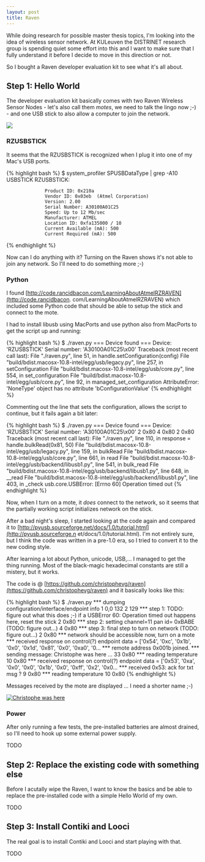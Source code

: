 ```yaml
---
layout: post
title: Raven
---
```


While doing research for possible master thesis topics, I'm looking into the
idea of wireless sensor network. At KULeuven the DISTRINET research group is
spending quiet some effort into this and I want to make sure that I fully
understand it before I decide to move in this direction or not.

So I bought a Raven developer evaluation kit to see what it's all about.

## Step 1: Hello World

The developer evaluation kit basically comes with two Raven Wireless Sensor
Nodes - let's also call them _motes_, we need to talk the lingo now ;-) - and
one USB stick to also allow a computer to join the network.

![](images/full/ravenKit_small.jpg) 

### RZUSBSTICK

It seems that the RZUSBSTICK is recognized when I plug it into one of my Mac's
USB ports.

{% highlight bash %}
$ system_profiler SPUSBDataType | grep -A10 USBSTICK
                RZUSBSTICK:

                  Product ID: 0x210a
                  Vendor ID: 0x03eb  (Atmel Corporation)
                  Version: 2.00
                  Serial Number: A30100A01C25
                  Speed: Up to 12 Mb/sec
                  Manufacturer: ATMEL
                  Location ID: 0xfa135000 / 10
                  Current Available (mA): 500
                  Current Required (mA): 500
{% endhighlight %}

Now can I do anything with it? Turning on the Raven shows it's not able to join
any network. So I'll need to do something more ;-)

### Python

I found
[http://code.rancidbacon.com/LearningAboutAtmelRZRAVEN](http://code.rancidbacon.
com/LearningAboutAtmelRZRAVEN) which included some Python code that should be
able to setup the stick and connect to the mote.

I had to install libusb using MacPorts and use python also from MacPorts to get
the script up and running:

{% highlight bash %}
$ ./raven.py 
=== Device found ===
Device: 
'RZUSBSTICK'
Serial number: 'A30100A01C25\x00'
Traceback (most recent call last):
  File "./raven.py", line 51, in <module>
    handle.setConfiguration(config)
  File "build/bdist.macosx-10.8-intel/egg/usb/legacy.py", line 257, in setConfiguration
  File "build/bdist.macosx-10.8-intel/egg/usb/core.py", line 554, in set_configuration
  File "build/bdist.macosx-10.8-intel/egg/usb/core.py", line 92, in managed_set_configuration
AttributeError: 'NoneType' object has no attribute 'bConfigurationValue'
{% endhighlight %}

Commenting out the line that sets the configuration, allows the script to
continue, but it fails again a bit later:

{% highlight bash %}
$ ./raven.py 
=== Device found ===
Device: 
'RZUSBSTICK'
Serial number: 'A30100A01C25\x00'
2
0x80
4
0x80
2
0x80
Traceback (most recent call last):
  File "./raven.py", line 110, in <module>
    response = handle.bulkRead(0x81, 50)
  File "build/bdist.macosx-10.8-intel/egg/usb/legacy.py", line 159, in bulkRead
  File "build/bdist.macosx-10.8-intel/egg/usb/core.py", line 661, in read
  File "build/bdist.macosx-10.8-intel/egg/usb/backend/libusb1.py", line 541, in bulk_read
  File "build/bdist.macosx-10.8-intel/egg/usb/backend/libusb1.py", line 648, in __read
  File "build/bdist.macosx-10.8-intel/egg/usb/backend/libusb1.py", line 403, in _check
usb.core.USBError: [Errno 60] Operation timed out
{% endhighlight %}

Now, when I turn on a mote, it _does_ connect to the network, so it seems that
the partially working script initializes network on the stick.

After a bad night's sleep, I started looking at the code again and compared it
to [http://pyusb.sourceforge.net/docs/1.0/tutorial.html](http://pyusb.sourceforge.n
et/docs/1.0/tutorial.html). I'm not entirely sure, but I think the code was
written in a pre-1.0 era, so I tried to convert it to the new coding style.

After learning a lot about Python, unicode, USB,... I managed to get the thing
running. Most of the black-magic hexadecimal constants are still a mistery, but
it works.

The code is @ [https://github.com/christophevg/raven](https://github.com/christophevg/raven)
and it basically looks like this:

{% highlight bash %}
$ ./raven.py 
*** dumping configuration/interface/endpoint info
1
        0,0
                132
                2
                129
*** step 1: TODO: figure out what this does ;-)
    if a USBError 60: Operation timed out happens here, reset the stick
2
0x80
*** step 2: setting channel=11 pan id= 0xBABE (TODO: figure out...)
4
0x80
*** step 3: final step to turn on network (TODO: figure out...)
2
0x80
*** network should be accessible now, turn on a mote
*** received response on control(?) endpoint
    data =  ['0x54', '0xc', '0x1b', '0x0', '0x1d', '0x81', '0x0', '0xa0', '0...
*** remote address 0x001b joined.
*** sending message:  Christophe was here ...
33
0x80
*** reading temperature
10
0x80
*** received response on control(?) endpoint
    data =  ['0x53', '0xa', '0x0', '0x0', '0x1b', '0x0', '0xff', '0x2', '0x0...
*** received 0x53: ack for txt msg ?
9
0x80
*** reading temperature
10
0x80
{% endhighlight %}

Messages received by the mote are displayed ... I need a shorter name ;-)

[![Christophe was here](images/thumb/raven-cvg.jpg)](images/full/raven-cvg.jpg)

### Power

After only running a few tests, the pre-installed batteries are almost drained,
so I'll need to hook up some external power supply.

TODO

## Step 2: Replace the existing code with something else

Before I acutally wipe the Raven, I want to know the basics and be able to
replace the pre-installed code with a simple Hello World of my own.

TODO

## Step 3: Install Contiki and Looci

The real goal is to install Contiki and Looci and start playing with that.

TODO
